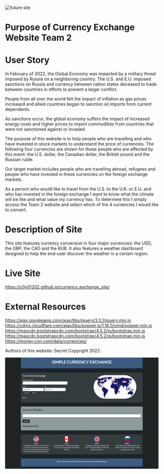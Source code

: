 ![future site](https://user-images.githubusercontent.com/97765679/159816604-f0a32905-4618-4aca-a3a0-0e8f8ab58b11.png)
# Purpose of Currency Exchange Website Team 2

# User Story

In February of 2022, the Global Economy was impacted by a military threat imposed by Russia on a neighboring country. The U.S. and E.U. imposed sanctions on Russia and currency between nation states deceased to trade between countries in efforts to prevent a larger conflict.

People from all over the world felt the impact of inflation as gas prices increased and allied countries began to sanction oil imports from current dependants.

As sanctions occur, the global economy suffers the impact of increased energy costs and higher prices to import commodities from countries that were not sanctioned against or invaded.

The purpose of this website is to help people who are travelling and who have invested in stock markets to understand the price of currencies. The following four currencies are shown for those people who are affected by this event: the U.S. dollar, the Canadian dollar, the British pound and the Russian ruble.

Our target market includes people who are travelling abroad, refugees and people who have invested in these currencies on the foreign exchange markets.

As a person who would like to travel from the U.S. to the U.K. or E.U. and who has invested in the foreign exchange I want to know what the climate will be like and what value my currency has. To determine this I simply access the Team 2 website and select which of the 4 currencies I would like to convert.

# Description of Site

This site features currency conversion in four major currencies: the USD, the GBP, the CAD and the RUB. It also features a weather dashboard designed to help the end-user discover the weather in a certain region.

# Live Site

https://c0y01202.github.io/currency_exchange_site/

# External Resources

https://ajax.googleapis.com/ajax/libs/jquery/3.5.1/jquery.min.js
https://cdnjs.cloudflare.com/ajax/libs/popper.js/1.16.0/umd/popper.min.js
https://maxcdn.bootstrapcdn.com/bootstrap/4.5.2/js/bootstrap.min.js
https://maxcdn.bootstrapcdn.com/bootstrap/4.5.2/js/bootstrap.min.js
https://money.cnn.com/data/currencies/

Authors of this website:
Secret Copyright 2022.

![WIP screenshot of the Simple Currency & More Site](./assets/images/final-website.jpg)
